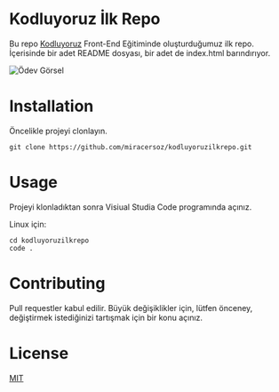 # Kodluyoruz İlk Repo 

Bu repo [Kodluyoruz](https://kodluyoruz.org) Front-End Eğitiminde oluşturduğumuz ilk repo. İçerisinde bir adet README dosyası, bir adet de index.html barındırıyor.

![Ödev Görsel](ödev1_resim.png)

# Installation 
Öncelikle projeyi clonlayın. 

```
git clone https://github.com/miracersoz/kodluyoruzilkrepo.git
```

# Usage 

Projeyi klonladıktan sonra Visiual Studia Code programında açınız.

Linux için:

```
cd kodluyoruzilkrepo
code .
```

# Contributing

Pull requestler kabul edilir. Büyük değişiklikler için, lütfen önceney, değiştirmek istediğinizi tartışmak için bir konu açınız.

# License

[MIT](https://choosealicense.com/licenses/mit/)
